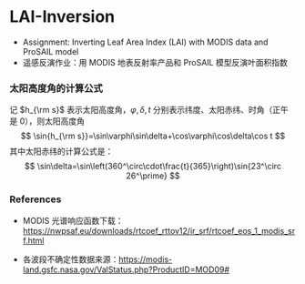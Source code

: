 # LAI-Inversion
- Assignment: Inverting Leaf Area Index (LAI) with MODIS data and ProSAIL model
- 遥感反演作业：用 MODIS 地表反射率产品和 ProSAIL 模型反演叶面积指数

### 太阳高度角的计算公式

记 $h_{\rm s}$ 表示太阳高度角，$\varphi,\delta,t$ 分别表示纬度、太阳赤纬、时角（正午是 0），则太阳高度角
$$
\sin{h_{\rm s}}=\sin\varphi\sin\delta+\cos\varphi\cos\delta\cos t
$$
其中太阳赤纬的计算公式是：
$$
\sin\delta=\sin\left(360^\circ\cdot\frac{t}{365}\right)\sin{23^\circ 26^\prime}
$$

### References

- MODIS 光谱响应函数下载：https://nwpsaf.eu/downloads/rtcoef_rttov12/ir_srf/rtcoef_eos_1_modis_srf.html

- 各波段不确定性数据来源：https://modis-land.gsfc.nasa.gov/ValStatus.php?ProductID=MOD09#


